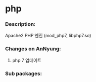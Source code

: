 # php

### Description:
Apache2 PHP 엔진 (mod_php7, libphp7.so)

### Changes on AnNyung:
1. php 7 업데이트

### Sub packages:

